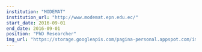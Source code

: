 ```yaml
---
institution: "MODEMAT"
institution_url: "http://www.modemat.epn.edu.ec/"
start_date: 2016-09-01
end_date: 2016-09-01
position: "PhD Researcher"
img_url: "https://storage.googleapis.com/pagina-personal.appspot.com/img_institutions/logomodemat.png"
---
```

